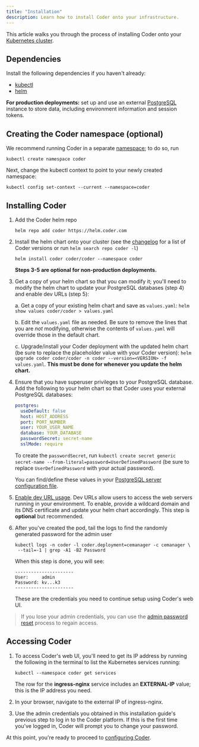 ```yaml
---
title: "Installation"
description: Learn how to install Coder onto your infrastructure.
---
```


This article walks you through the process of installing Coder onto your
[Kubernetes cluster](kubernetes/index.md).

## Dependencies

Install the following dependencies if you haven't already:

- [kubectl](https://kubernetes.io/docs/tasks/tools/install-kubectl/)
- [helm](https://helm.sh/docs/intro/install/)

**For production deployments:** set up and use an external
[PostgreSQL](https://www.postgresql.org/docs/12/admin.html) instance to store
data, including environment information and session tokens.

## Creating the Coder namespace (optional)

We recommend running Coder in a separate
[namespace](https://kubernetes.io/docs/concepts/overview/working-with-objects/namespaces/);
to do so, run

```console
kubectl create namespace coder
```

Next, change the kubectl context to point to your newly created namespace:

```console
kubectl config set-context --current --namespace=coder
```

## Installing Coder

1. Add the Coder helm repo

   ```console
   helm repo add coder https://helm.coder.com
   ```

1. Install the helm chart onto your cluster (see the
   [changelog](../changelog/index.md) for a list of Coder versions or run
   `helm search repo coder -l`)

   ```console
   helm install coder coder/coder --namespace coder
   ```

   **Steps 3-5 are optional for non-production deployments.**

1. Get a copy of your helm chart so that you can modify it; you'll need to
   modify the helm chart to update your PostgreSQL databases (step 4) and enable
   dev URLs (step 5):

   a. Get a copy of your existing helm chart and save as `values.yaml`:
   `helm show values coder/coder > values.yaml`

   b. Edit the `values.yaml` file as needed. Be sure to remove the lines that
   you are _not_ modifying, otherwise the contents of `values.yaml` will
   override those in the default chart.

   c. Upgrade/install your Coder deployment with the updated helm chart (be sure
   to replace the placeholder value with your Coder version):
   `helm upgrade coder coder/coder -n coder --version=<VERSION> -f values.yaml`.
   **This must be done for whenever you update the helm chart.**

1. Ensure that you have superuser privileges to your PostgreSQL database. Add
   the following to your helm chart so that Coder uses your external PostgreSQL
   databases:

   ```yaml
   postgres:
     useDefault: false
     host: HOST_ADDRESS
     port: PORT_NUMBER
     user: YOUR_USER_NAME
     database: YOUR_DATABASE
     passwordSecret: secret-name
     sslMode: require
   ```

   To create the `passwordSecret`, run
   `kubectl create secret generic secret-name --from-literal=password=UserDefinedPassword`
   (be sure to replace `UserDefinedPassword` with your actual password).

   You can find/define these values in your
   [PostgreSQL server configuration file](https://www.postgresql.org/docs/current/config-setting.html).

1. [Enable dev URL usage](../admin/devurls.md). Dev URLs allow users to access
   the web servers running in your environment. To enable, provide a wildcard
   domain and its DNS certificate and update your helm chart accordingly. This
   step is **optional** but recommended.

1. After you've created the pod, tail the logs to find the randomly generated
   password for the admin user

   ```console
   kubectl logs -n coder -l coder.deployment=cemanager -c cemanager \
    --tail=-1 | grep -A1 -B2 Password
   ```

   When this step is done, you will see:

   ```text
   ----------------------
   User:     admin
   Password: kv...k3
   ----------------------
   ```

   These are the credentials you need to continue setup using Coder's web UI.

> If you lose your admin credentials, you can use the
> [admin password reset](../admin/access-control/password-reset.md#resetting-the-site-admin-password)
> process to regain access.

## Accessing Coder

1. To access Coder's web UI, you'll need to get its IP address by running the
   following in the terminal to list the Kubernetes services running:

   ```console
   kubectl --namespace coder get services
   ```

   The row for the **ingress-nginx** service includes an **EXTERNAL-IP** value;
   this is the IP address you need.

1. In your browser, navigate to the external IP of ingress-nginx.

1. Use the admin credentials you obtained in this installation guide's previous
   step to log in to the Coder platform. If this is the first time you've logged
   in, Coder will prompt you to change your password.

At this point, you're ready to proceed to [configuring Coder](configuration.md).
